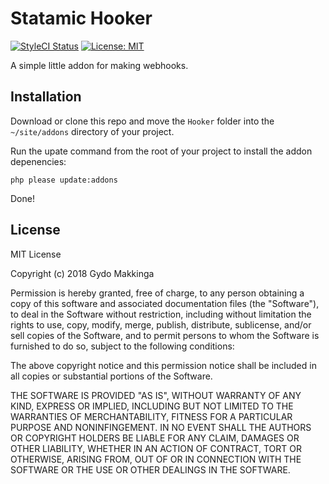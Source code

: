 # Statamic Hooker 
[![StyleCI Status](https://github.styleci.io/repos/157406962/shield?style=flat&branch=master)](https://github.styleci.io/repos/157406962) [![License: MIT](https://img.shields.io/badge/License-MIT-yellow.svg)](https://opensource.org/licenses/MIT)

A simple little addon for making webhooks.

## Installation
Download or clone this repo and move the `Hooker` folder into the `~/site/addons` directory of your project.

Run the upate command from the root of your project to install the addon depenencies:
```shell
php please update:addons
```
Done!

## License
MIT License

Copyright (c) 2018 Gydo Makkinga

Permission is hereby granted, free of charge, to any person obtaining a copy of this software and associated documentation files (the "Software"), to deal in the Software without restriction, including without limitation the rights to use, copy, modify, merge, publish, distribute, sublicense, and/or sell copies of the Software, and to permit persons to whom the Software is furnished to do so, subject to the following conditions:

The above copyright notice and this permission notice shall be included in all copies or substantial portions of the Software.

THE SOFTWARE IS PROVIDED "AS IS", WITHOUT WARRANTY OF ANY KIND, EXPRESS OR IMPLIED, INCLUDING BUT NOT LIMITED TO THE WARRANTIES OF MERCHANTABILITY, FITNESS FOR A PARTICULAR PURPOSE AND NONINFINGEMENT. IN NO EVENT SHALL THE AUTHORS OR COPYRIGHT HOLDERS BE LIABLE FOR ANY CLAIM, DAMAGES OR OTHER LIABILITY, WHETHER IN AN ACTION OF CONTRACT, TORT OR OTHERWISE, ARISING FROM, OUT OF OR IN CONNECTION WITH THE SOFTWARE OR THE USE OR OTHER DEALINGS IN THE SOFTWARE.
